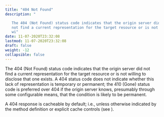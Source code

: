 ```yaml
---
title: "404 Not Found"
description: "

   The 404 (Not Found) status code indicates that the origin server did
   not find a current representation for the target resource or is not
   wi"
date: 11-07-2020T23:32:08
lastmod: 11-07-2020T23:32:08
draft: false
weight: -12
collapsible: false
---
```



   The 404 (Not Found) status code indicates that the origin server did
   not find a current representation for the target resource or is not
   willing to disclose that one exists.  A 404 status code does not
   indicate whether this lack of representation is temporary or
   permanent; the 410 (Gone) status code is preferred over 404 if the
   origin server knows, presumably through some configurable means, that
   the condition is likely to be permanent.

   A 404 response is cacheable by default; i.e., unless otherwise
   indicated by the method definition or explicit cache controls (see
   ).


                                                